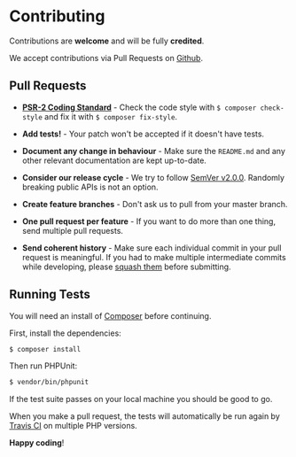# Contributing

Contributions are **welcome** and will be fully **credited**.

We accept contributions via Pull Requests on [Github](https://github.com/faustbrian/laravel-exception-handlers).

## Pull Requests

- **[PSR-2 Coding Standard](https://github.com/php-fig/fig-standards/blob/master/accepted/PSR-2-coding-style-guide.md)** - Check the code style with ``$ composer check-style`` and fix it with ``$ composer fix-style``.

- **Add tests!** - Your patch won't be accepted if it doesn't have tests.

- **Document any change in behaviour** - Make sure the `README.md` and any other relevant documentation are kept up-to-date.

- **Consider our release cycle** - We try to follow [SemVer v2.0.0](http://semver.org/). Randomly breaking public APIs is not an option.

- **Create feature branches** - Don't ask us to pull from your master branch.

- **One pull request per feature** - If you want to do more than one thing, send multiple pull requests.

- **Send coherent history** - Make sure each individual commit in your pull request is meaningful. If you had to make multiple intermediate commits while developing, please [squash them](http://www.git-scm.com/book/en/v2/Git-Tools-Rewriting-History#Changing-Multiple-Commit-Messages) before submitting.

## Running Tests

You will need an install of [Composer](https://getcomposer.org) before continuing.

First, install the dependencies:

```bash
$ composer install
```

Then run PHPUnit:

```bash
$ vendor/bin/phpunit
```

If the test suite passes on your local machine you should be good to go.

When you make a pull request, the tests will automatically be run again by [Travis CI](https://travis-ci.org/) on multiple PHP versions.


**Happy coding**!
